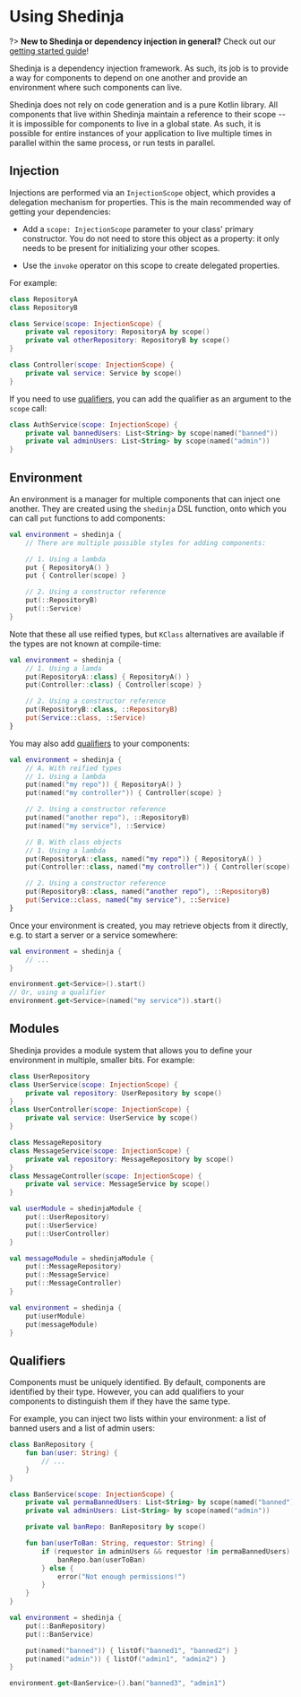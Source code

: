 # Using Shedinja

?> **New to Shedinja or dependency injection in general?** Check out our [getting started guide](/GettingStarted)!

Shedinja is a dependency injection framework. As such, its job is to provide a way for components to depend on one another and provide an environment where such components can live.

Shedinja does not rely on code generation and is a pure Kotlin library. All components that live within Shedinja maintain a reference to their scope -- it is impossible for components to live in a global state. As such, it is possible for entire instances of your application to live multiple times in parallel within the same process, or run tests in parallel.

## Injection

Injections are performed via an `InjectionScope` object, which provides a delegation mechanism for properties. This is the main recommended way of getting your dependencies:

- Add a `scope: InjectionScope` parameter to your class' primary constructor. You do not need to store this object as a property: it only needs to be present for initializing your other scopes.

- Use the `invoke` operator on this scope to create delegated properties.

For example:

```kotlin
class RepositoryA
class RepositoryB

class Service(scope: InjectionScope) {
    private val repository: RepositoryA by scope()
    private val otherRepository: RepositoryB by scope()
}

class Controller(scope: InjectionScope) {
    private val service: Service by scope()
}
```

If you need to use [qualifiers](#qualifiers), you can add the qualifier as an argument to the `scope` call:

```kotlin
class AuthService(scope: InjectionScope) {
    private val bannedUsers: List<String> by scope(named("banned"))
    private val adminUsers: List<String> by scope(named("admin"))
}
```

## Environment

An environment is a manager for multiple components that can inject one another. They are created using the `shedinja` DSL function, onto which you can call `put` functions to add components:

```kotlin
val environment = shedinja {
    // There are multiple possible styles for adding components:

    // 1. Using a lambda
    put { RepositoryA() }
    put { Controller(scope) }

    // 2. Using a constructor reference
    put(::RepositoryB)
    put(::Service)
}
```

Note that these all use reified types, but `KClass` alternatives are available if the types are not known at compile-time:

```kotlin
val environment = shedinja {
    // 1. Using a lamda
    put(RepositoryA::class) { RepositoryA() }
    put(Controller::class) { Controller(scope) }

    // 2. Using a constructor reference
    put(RepositoryB::class, ::RepositoryB)
    put(Service::class, ::Service)
}
```

You may also add [qualifiers](#qualifiers) to your components:

```kotlin
val environment = shedinja {
    // A. With reified types
    // 1. Using a lambda
    put(named("my repo")) { RepositoryA() }
    put(named("my controller")) { Controller(scope) }

    // 2. Using a constructor reference
    put(named("another repo"), ::RepositoryB)
    put(named("my service"), ::Service)

    // B. With class objects
    // 1. Using a lambda
    put(RepositoryA::class, named("my repo")) { RepositoryA() }
    put(Controller::class, named("my controller")) { Controller(scope) }

    // 2. Using a constructor reference
    put(RepositoryB::class, named("another repo"), ::RepositoryB)
    put(Service::class, named("my service"), ::Service)
}
```

Once your environment is created, you may retrieve objects from it directly, e.g. to start a server or a service somewhere:

```kotlin
val environment = shedinja {
    // ...
}

environment.get<Service>().start()
// Or, using a qualifier
environment.get<Service>(named("my service")).start()
```

## Modules

Shedinja provides a module system that allows you to define your environment in multiple, smaller bits. For example:

```kotlin
class UserRepository
class UserService(scope: InjectionScope) {
    private val repository: UserRepository by scope()
}
class UserController(scope: InjectionScope) {
    private val service: UserService by scope()
}

class MessageRepository
class MessageService(scope: InjectionScope) {
    private val repository: MessageRepository by scope()
}
class MessageController(scope: InjectionScope) {
    private val service: MessageService by scope()
}

val userModule = shedinjaModule {
    put(::UserRepository)
    put(::UserService)
    put(::UserController)
}

val messageModule = shedinjaModule {
    put(::MessageRepository)
    put(::MessageService)
    put(::MessageController)
}

val environment = shedinja {
    put(userModule)
    put(messageModule)
}
```

## Qualifiers

Components must be uniquely identified. By default, components are identified by their type. However, you can add qualifiers to your components to distinguish them if they have the same type.

For example, you can inject two lists within your environment: a list of banned users and a list of admin users:

```kotlin
class BanRepository {
    fun ban(user: String) {
        // ...
    }
}

class BanService(scope: InjectionScope) {
    private val permaBannedUsers: List<String> by scope(named("banned"))
    private val adminUsers: List<String> by scope(named("admin"))

    private val banRepo: BanRepository by scope()

    fun ban(userToBan: String, requestor: String) {
        if (requestor in adminUsers && requestor !in permaBannedUsers) {
            banRepo.ban(userToBan)
        } else {
            error("Not enough permissions!")
        }
    }
}

val environment = shedinja {
    put(::BanRepository)
    put(::BanService)

    put(named("banned")) { listOf("banned1", "banned2") }
    put(named("admin")) { listOf("admin1", "admin2") }
}

environment.get<BanService>().ban("banned3", "admin1")
```